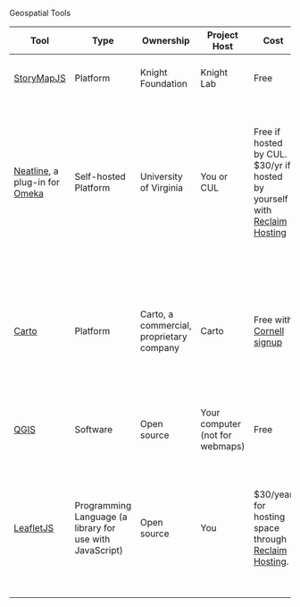 Geospatial Tools

| Tool | Type | Ownership | Project Host | Cost | Example(s) | Good for |
|----|----|----|----|----|----|----|
| [StoryMapJS](https://storymap.knightlab.com/) | Platform | Knight Foundation | Knight Lab | Free | * | Linear stories with a geographic element. |
| [Neatline](https://neatline.org), a plug-in for [Omeka](https://info.omeka.net/showcase/) | Self-hosted Platform | University of Virginia | You or CUL | Free if hosted by CUL. $30/yr if hosted by yourself with [Reclaim Hosting](https://reclaimhosting.com/) | [ John Mandeville & the Hereford Map](http://historiacartarum.org/omeka/neatline/fullscreen/john-mandeville-and-the-hereford-map), John Wyatt Greenlee, Cornell Ph.D. Medieval Studies.   [Dyflinnarskiri](http://dyflinnarskiri.com/neatline/fullscreen/dyflinnarskiri), Craig Lyons, Cornell Ph.D. Medieval Studies | Annotations, Flexible storytelling, Imprecise locations, Image and text embeddings.
|[Carto](https://carto.com/) | Platform | Carto, a commercial, proprietary company | Carto | Free with [Cornell signup](https://cornell.carto.com/signup) | [Communal Currents](https://communalcurrents.org/), Molly Reed, Cornell Ph.D. History.  [Mapping the Second Ku Klux Klan, 1915-1940, Virginia Commonwealth University Library](https://labs.library.vcu.edu/klan/) | Data visualizations, Time animations, Large datasets. 
|[QGIS](https://qgis.org/en/site/) | Software | Open source | Your computer (not for webmaps) | Free | * | Very large datasets, Processing data, Making static maps.
| [LeafletJS](https://leafletjs.com/) | Programming Language (a library for use with JavaScript) | Open source | You | $30/year for hosting space through [Reclaim Hosting](https://reclaimhosting.com/). | [Icelandic Saga Map](http://sagamap.hi.is/is/) | Highly flexible! Requires coding, though you can often borrow code via other projects, through [GitHub](https://github.com/), for example.
